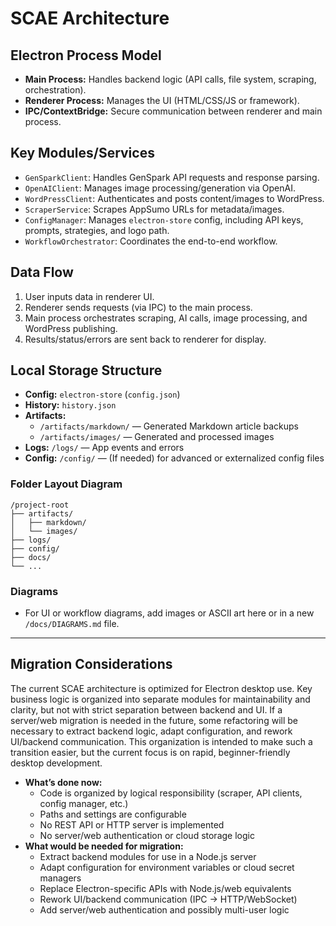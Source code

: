 # SCAE Architecture

## Electron Process Model
- **Main Process:** Handles backend logic (API calls, file system, scraping, orchestration).
- **Renderer Process:** Manages the UI (HTML/CSS/JS or framework).
- **IPC/ContextBridge:** Secure communication between renderer and main process.

## Key Modules/Services
- `GenSparkClient`: Handles GenSpark API requests and response parsing.
- `OpenAIClient`: Manages image processing/generation via OpenAI.
- `WordPressClient`: Authenticates and posts content/images to WordPress.
- `ScraperService`: Scrapes AppSumo URLs for metadata/images.
- `ConfigManager`: Manages `electron-store` config, including API keys, prompts, strategies, and logo path.
- `WorkflowOrchestrator`: Coordinates the end-to-end workflow.

## Data Flow
1. User inputs data in renderer UI.
2. Renderer sends requests (via IPC) to the main process.
3. Main process orchestrates scraping, AI calls, image processing, and WordPress publishing.
4. Results/status/errors are sent back to renderer for display.

## Local Storage Structure
- **Config:** `electron-store` (`config.json`)
- **History:** `history.json`
- **Artifacts:**
  - `/artifacts/markdown/` — Generated Markdown article backups
  - `/artifacts/images/` — Generated and processed images
- **Logs:** `/logs/` — App events and errors
- **Config:** `/config/` — (If needed) for advanced or externalized config files

### Folder Layout Diagram

```
/project-root
├── artifacts/
│   ├── markdown/
│   └── images/
├── logs/
├── config/
├── docs/
└── ...
```

### Diagrams
- For UI or workflow diagrams, add images or ASCII art here or in a new `/docs/DIAGRAMS.md` file.

---

## Migration Considerations

The current SCAE architecture is optimized for Electron desktop use. Key business logic is organized into separate modules for maintainability and clarity, but not with strict separation between backend and UI. If a server/web migration is needed in the future, some refactoring will be necessary to extract backend logic, adapt configuration, and rework UI/backend communication. This organization is intended to make such a transition easier, but the current focus is on rapid, beginner-friendly desktop development.

- **What’s done now:**
  - Code is organized by logical responsibility (scraper, API clients, config manager, etc.)
  - Paths and settings are configurable
  - No REST API or HTTP server is implemented
  - No server/web authentication or cloud storage logic
- **What would be needed for migration:**
  - Extract backend modules for use in a Node.js server
  - Adapt configuration for environment variables or cloud secret managers
  - Replace Electron-specific APIs with Node.js/web equivalents
  - Rework UI/backend communication (IPC → HTTP/WebSocket)
  - Add server/web authentication and possibly multi-user logic
